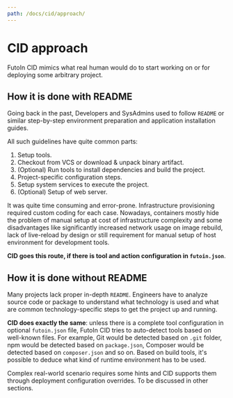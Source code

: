 ```yaml
---
path: /docs/cid/approach/
---
```


# CID approach

FutoIn CID mimics what real human would do to start working on or for deploying
some arbitrary project.

## How it is done with README

Going back in the past, Developers and SysAdmins used to follow `README` or similar
step-by-step environment preparation and application installation guides. 

All such guidelines have quite common parts:

1. Setup tools.
1. Checkout from VCS or download & unpack binary artifact.
1. (Optional) Run tools to install dependencies and build the project.
1. Project-specific configuration steps.
1. Setup system services to execute the project.
1. (Optional) Setup of web server.

It was quite time consuming and error-prone. Infrastructure provisioning required custom coding for
each case. Nowadays, containers mostly hide the problem of manual setup at cost
of infrastructure complexity and some disadvantages like significantly increased network
usage on image rebuild, lack of live-reload by design or still requirement for manual
setup of host environment for development tools.

**CID goes this route, if there is tool and action configuration in `futoin.json`**.

## How it is done without README

Many projects lack proper in-depth `README`. Engineers have to analyze
source code or package to understand what technology is used and what are
common technology-specific steps to get the project up and running.

**CID does exactly the same**: unless there is a complete tool configuration in optional `futoin.json`
file, FutoIn CID tries to auto-detect tools based on well-known files. For example, Git would be
detected based on `.git` folder, npm would be detected based on `package.json`, Composer would be
detected based on `composer.json` and so on. Based on build tools, it's possible to deduce what
kind of runtime environment has to be used.

Complex real-world scenario requires some hints and CID supports them through deployment
configuration overrides. To be discussed in other sections.


